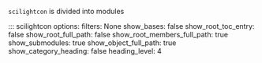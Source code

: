 `scilightcon` is divided into modules

::: scilightcon
    options:
      filters: None
      show_bases: false
      show_root_toc_entry: false
      show_root_full_path: false
      show_root_members_full_path: true
      show_submodules: true
      show_object_full_path: true
      show_category_heading: false
      heading_level: 4